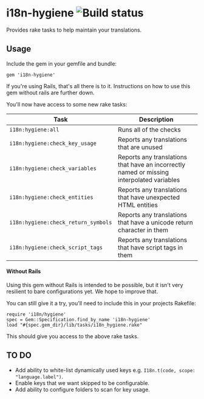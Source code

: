 # i18n-hygiene ![Build status](https://badge.buildkite.com/a5ef737a5ec11d5a6fd1df872d1639c8c3af05a782c4825b01.svg?branch=master)

Provides rake tasks to help maintain your translations.

## Usage

Include the gem in your gemfile and bundle:

`gem 'i18n-hygiene'`

If you're using Rails, that's all there is to it. Instructions on how to use this gem without rails are further down.

You'll now have access to some new rake tasks:

| Task | Description |
|---|---|
| `i18n:hygiene:all` | Runs all of the checks |
| `i18n:hygiene:check_key_usage` | Reports any translations that are unused |
| `i18n:hygiene:check_variables` | Reports any translations that have an incorrectly named or missing interpolated variables |
| `i18n:hygiene:check_entities` | Reports any translations that have unexpected HTML entities |
| `i18n:hygiene:check_return_symbols` | Reports any translations that have a unicode return character in them |
| `i18n:hygiene:check_script_tags` | Reports any translations that have script tags in them |

#### Without Rails

Using this gem without Rails is intended to be possible, but it isn't very resilient to bare configurations yet. We hope to improve that.

You can still give it a try, you'll need to include this in your projects Rakefile:

```
require 'i18n/hygiene'
spec = Gem::Specification.find_by_name 'i18n-hygiene'
load "#{spec.gem_dir}/lib/tasks/i18n_hygiene.rake"
```

This should give you access to the above rake tasks.

## TO DO

* Add ability to white-list dynamically used keys e.g. `I18n.t(code, scope: "language.label")`.
* Enable keys that we want skipped to be configurable.
* Add ability to configure folders to scan for key usage.
